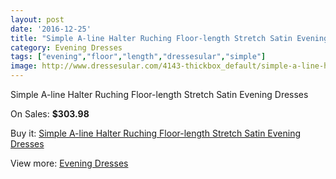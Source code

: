 ```yaml
---
layout: post
date: '2016-12-25'
title: "Simple A-line Halter Ruching Floor-length Stretch Satin Evening Dresses"
category: Evening Dresses
tags: ["evening","floor","length","dressesular","simple"]
image: http://www.dressesular.com/4143-thickbox_default/simple-a-line-halter-ruching-floor-length-stretch-satin-evening-dresses.jpg
---
```

Simple A-line Halter Ruching Floor-length Stretch Satin Evening Dresses

On Sales: **$303.98**
<a href="https://www.dressesular.com/evening-dresses/1846-simple-a-line-halter-ruching-floor-length-stretch-satin-evening-dresses.html"><amp-img layout="responsive" width="600" height="600" src="//www.dressesular.com/4143-thickbox_default/simple-a-line-halter-ruching-floor-length-stretch-satin-evening-dresses.jpg" alt="Simple A-line Halter Ruching Floor-length Stretch Satin Evening Dresses 0" /></a>

Buy it: [Simple A-line Halter Ruching Floor-length Stretch Satin Evening Dresses](https://www.dressesular.com/evening-dresses/1846-simple-a-line-halter-ruching-floor-length-stretch-satin-evening-dresses.html "Simple A-line Halter Ruching Floor-length Stretch Satin Evening Dresses")

View more: [Evening Dresses](https://www.dressesular.com/8-evening-dresses "Evening Dresses")